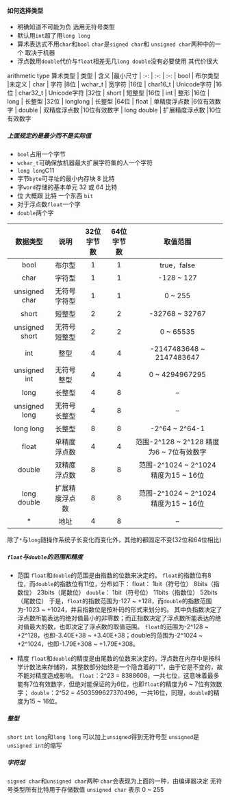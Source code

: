 #### 如何选择类型
- 明确知道不可能为负 选用无符号类型
- 默认用`int`超了用`long long`
- 算术表达式不用`char`和`bool` `char`是`signed char`和 `unsigned char`两种中的一个 取决于机器
- 浮点数用`double`代价与`float`相差无几`long double`没有必要使用 其代价很大

arithmetic type
算术类型
|  类型   | 含义  |最小尺寸
|   :-:  |  :-:  | :-:
| bool  | 布尔类型 |未定义
| char  | 字符 |8位
| wchar_t  | 宽字符 |16位
| char16_t  | Unicode字符 |16位
| char32_t  | Unicode字符 |32位
| short  | 短整型 |16位
| int  | 整形 |16位
| long  | 长整型 |32位
| longlong  | 长整型 |64位
| float  | 单精度浮点数 |6位有效数字
| double  | 双精度浮点数 |10位有效数字
| long double  | 扩展精度浮点数 |10位有效数字

##### 上面规定的是最少而不是实际值

- `bool`占用一个字节 
- `wchar_t`可确保放机器最大扩展字符集的人一个字符 
- `long long`C11 
- 字节`byte`可寻址的最小内存块 8 比特 
- 字`word`存储的基本单元 32 或 64 比特 
- 位 大概跟 比特 一个东西 `bit` 
- 对于浮点数`float`一个字 
- `double`两个字 


| 数据类型 | 说明 | 32位字节数 | 64位字节数 | 取值范围
| :----: |  :----:  | :----: | :----: | :----: 
| bool | 布尔型 | 1 | 1 | true，false
| char | 字符型 | 1 | 1 | -128 ~ 127
| unsigned char | 无符号字符型 | 1 | 1 | 0 ~ 255
| short | 短整型 | 2 | 2 | -32768 ~ 32767
| unsigned short | 无符号短整型 | 2 | 2 | 0 ~ 65535
| int | 整型 | 4 | 4 | -2147483648 ~ 2147483647
| unsigned int | 无符号整型 | 4 | 4 | 0 ~ 4294967295
| long | 长整型 | 4 | 8 | –
| unsigned long | 无符号长整型 | 4 | 8 | –
| long long | 长整型 | 8 | 8 | -2^64 ~ 2^64-1
| float | 单精度浮点数 | 4 | 4 | 范围-2^128 ~ 2^128 精度为6 ~ 7位有效数字
| double | 双精度浮点数 | 8 | 8 | 范围-2^1024 ~ 2^1024 精度为15 ~ 16位
| long double | 扩展精度浮点数 | 8 | 8 | 范围-2^1024 ~ 2^1024 精度为15 ~ 16位
| * | 地址 | 4 | 8 | –


除了`*`与`long`随操作系统子长变化而变化外，其他的都固定不变(32位和64位相比)

##### `float`与`double`的范围和精度

- 范围
`float`和`double`的范围是由指数的位数来决定的。
`float`的指数位有8位，而`double`的指数位有11位，分布如下：
float：
1bit（符号位） 8bits（指数位） 23bits（尾数位）
`double`：
1bit（符号位） 11bits（指数位） 52bits（尾数位）
于是，`float`的指数范围为-127 ~ +128，而`double`的指数范围为-1023 ~ +1024，并且指数位是按补码的形式来划分的。
其中负指数决定了浮点数所能表达的绝对值最小的非零数；而正指数决定了浮点数所能表达的绝对值最大的数，也即决定了浮点数的取值范围。
`float`的范围为-2^128 ~ +2^128，也即-3.40E+38 ~ +3.40E+38；double的范围为-2^1024 ~ +2^1024，也即-1.79E+308 ~ +1.79E+308。

- 精度
`float`和`double`的精度是由尾数的位数来决定的。浮点数在内存中是按科学计数法来存储的，其整数部分始终是一个隐含着的“1”，由于它是不变的，故不能对精度造成影响。
`float`：2^23 = 8388608，一共七位，这意味着最多能有7位有效数字，但绝对能保证的为6位，也即`float`的精度为6 ~ 7位有效数字；
`double`：2^52 = 4503599627370496，一共16位，同理，`double`的精度为15 ~ 16位。

##### 整型
`short` `int` `long`和`long long`
可以加上`unsigned`得到无符号型
`unsigned`是`unsigned int`的缩写

##### 字符型
`signed char`和`unsigned char`两种
`char`会表现为上面的一种，由编译器决定
无符号类型所有比特用于存储数值
`unsigned char` 表示 0 ~ 255 
